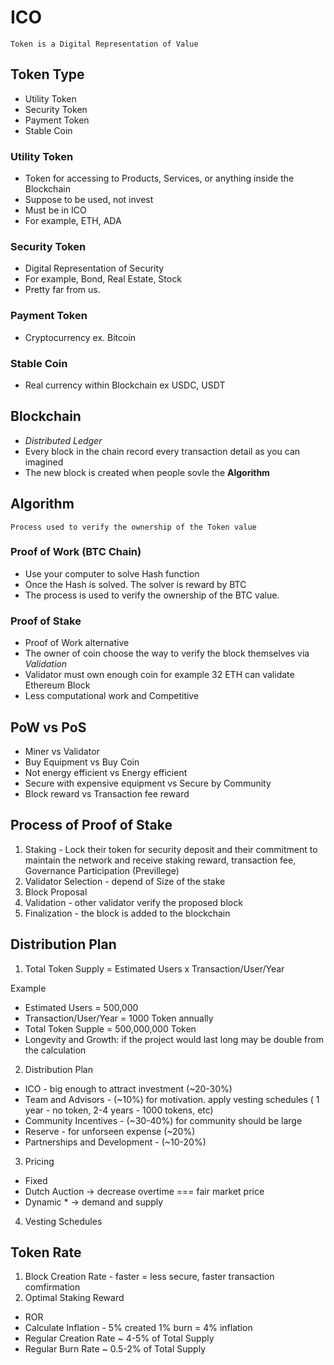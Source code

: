 # ICO

```
Token is a Digital Representation of Value
```

## Token Type

- Utility Token
- Security Token
- Payment Token
- Stable Coin

### Utility Token

- Token for accessing to Products, Services, or anything inside the Blockchain
- Suppose to be used, not invest
- Must be in ICO
- For example, ETH, ADA

### Security Token

- Digital Representation of Security
- For example, Bond, Real Estate, Stock
- Pretty far from us.

### Payment Token

- Cryptocurrency ex. Bitcoin

### Stable Coin

- Real currency within Blockchain ex USDC, USDT

## Blockchain

- _Distributed Ledger_
- Every block in the chain record every transaction detail as you can imagined
- The new block is created when people sovle the **Algorithm**

## Algorithm

```
Process used to verify the ownership of the Token value
```

### Proof of Work (BTC Chain)

- Use your computer to solve Hash function
- Once the Hash is solved. The solver is reward by BTC
- The process is used to verify the ownership of the BTC value.

### Proof of Stake

- Proof of Work alternative
- The owner of coin choose the way to verify the block themselves via _Validation_
- Validator must own enough coin for example 32 ETH can validate Ethereum Block
- Less computational work and Competitive

## PoW vs PoS

- Miner vs Validator
- Buy Equipment vs Buy Coin
- Not energy efficient vs Energy efficient
- Secure with expensive equipment vs Secure by Community
- Block reward vs Transaction fee reward

## Process of Proof of Stake

1. Staking - Lock their token for security deposit and their commitment to maintain the network and receive staking reward, transaction fee, Governance Participation (Previllege)
2. Validator Selection - depend of Size of the stake
3. Block Proposal
4. Validation - other validator verify the proposed block
5. Finalization - the block is added to the blockchain

## Distribution Plan

1. Total Token Supply = Estimated Users x Transaction/User/Year

Example

- Estimated Users = 500,000
- Transaction/User/Year = 1000 Token annually
- Total Token Supple = 500,000,000 Token
- Longevity and Growth: if the project would last long may be double from the calculation

2. Distribution Plan

- ICO - big enough to attract investment (~20-30%)
- Team and Advisors - (~10%) for motivation. apply vesting schedules ( 1 year - no token, 2-4 years - 1000 tokens, etc)
- Community Incentives - (~30-40%) for community should be large
- Reserve - for unforseen expense (~20%)
- Partnerships and Development - (~10-20%)

3. Pricing

- Fixed
- Dutch Auction -> decrease overtime === fair market price
- Dynamic \* -> demand and supply

4. Vesting Schedules

## Token Rate

1. Block Creation Rate - faster = less secure, faster transaction comfirmation
2. Optimal Staking Reward

- ROR
- Calculate Inflation - 5% created 1% burn = 4% inflation
- Regular Creation Rate ~ 4-5% of Total Supply
- Regular Burn Rate ~ 0.5-2% of Total Supply
